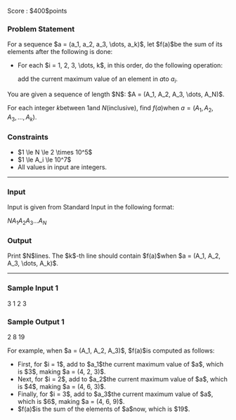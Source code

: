
<div>

<span>

<span>

<p>
Score : $400$points
</p>

<div>

<section>

### **Problem Statement**

<p>
For a sequence $a = (a_1, a_2, a_3, \dots, a_k)$, let $f(a)$be the sum of its elements after the following is done:
</p>

<ul>

<li>
For each $i = 1, 2, 3, \dots, k$, in this order, do the following operation:

add the current maximum value of an element in $a$to $a_i$.
</li>

</ul>

<p>
You are given a sequence of length $N$: $A = (A_1, A_2, A_3, \dots, A_N)$.

For each integer $k$between $1$and $N$(inclusive), find $f(a)$when $a = (A_1, A_2, A_3, \dots, A_k)$.
</p>

</section>

</div>

<div>

<section>

### **Constraints**

<ul>

<li>
$1 \le N \le 2 \times 10^5$
</li>

<li>
$1 \le A_i \le 10^7$
</li>

<li>
All values in input are integers.
</li>

</ul>

</section>

</div>

---

<div>

<div>

<section>

### **Input**

<p>
Input is given from Standard Input in the following format:
</p>

<div>

$N$$A_1$$A_2$$A_3$$\dots$$A_N$
</div>

</section>

</div>

<div>

<section>

### **Output**

<p>
Print $N$lines. The $k$-th line should contain $f(a)$when $a = (A_1, A_2, A_3, \dots, A_k)$.
</p>

</section>

</div>

</div>

---

<div>

<section>

### **Sample Input 1**

<div>

3
1 2 3

</div>

</section>

</div>

<div>

<section>

### **Sample Output 1**

<div>

2
8
19

</div>

<p>
For example, when $a = (A_1, A_2, A_3)$, $f(a)$is computed as follows:
</p>

<ul>

<li>
First, for $i = 1$, add to $a_1$the current maximum value of $a$, which is $3$, making $a = (4, 2, 3)$.
</li>

<li>
Next, for $i = 2$, add to $a_2$the current maximum value of $a$, which is $4$, making $a = (4, 6, 3)$.
</li>

<li>
Finally, for $i = 3$, add to $a_3$the current maximum value of $a$, which is $6$, making $a = (4, 6, 9)$.
</li>

<li>
$f(a)$is the sum of the elements of $a$now, which is $19$.
</li>

</ul>

</section>

</div>

</span>

</span>

</div>
